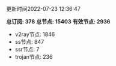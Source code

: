 更新时间2022-07-23 12:36:47

**总订阅: 378**
**总节点: 15403**
**有效节点: 2936**
- v2ray节点: 1846
- ss节点: 847
- ssr节点: 7
- trojan节点: 236
